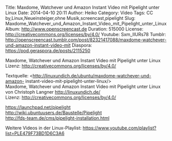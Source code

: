 Title: Maxdome, Watchever und Amazon Instant Video mit Pipelight unter Linux
Date: 2014-04-10 20:11
Author: Heiko
Category: Video
Tags: CC by,Linux,Neueinsteiger,ohne Musik,screencast,pipelight
Slug: Maxdome_Watchever_und_Amazon_Instant_Video_mit_Pipelight_unter_Linux
Album: http://www.openscreencast.de
Duration: 515000
License: http://creativecommons.org/licenses/by/4.0/
Youtube: Sxm_IIURs78
Tumblr: http://openscreencast.tumblr.com/post/82321417088/maxdome-watchever-und-amazon-instant-video-mit
Diaspora: https://pod.geraspora.de/posts/2115250

Maxdome, Watchever und Amazon Instant Video mit Pipelight unter Linux  
Lizenz: <http://creativecommons.org/licenses/by/4.0/>  
  
Textquelle: <http://linuxundich.de/ubuntu/maxdome-watchever-und-amazon-
instant-video-mit-pipelight-unter-linux/>  
Maxdome, Watchever und Amazon Instant Video mit Pipelight unter Linux von
Christoph Langner <http://linuxundich.de/>  
Lizenz: <http://creativecommons.org/licenses/by/4.0/>  
  
<https://launchpad.net/pipelight>  
<http://wiki.ubuntuusers.de/Baustelle/Pipelight>  
<http://fds-team.de/cms/pipelight-installation.html>  
  
Weitere Videos in der Linux-Playlist:
<https://www.youtube.com/playlist?list=PLE479F73BD1D6C3A6>  
  

